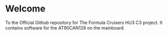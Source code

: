 # Welcome

To the Official Github repository for The Formula Cruisers HU3 C3 project. It contains software for the AT90CAN128 on the mainboard.
